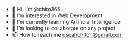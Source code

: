 - 👋 Hi, I’m @chito365
- 👀 I’m interested in Web Development
- 🌱 I’m currently learning Artificial Intelligence
- 💞️ I’m looking to collaborate on any project
- 📫 How to reach me oscahchitoh@gmail.com

<!---
chito365/chito365 is a ✨ special ✨ repository because its `README.md` (this file) appears on your GitHub profile.
You can click the Preview link to take a look at your changes.
--->
